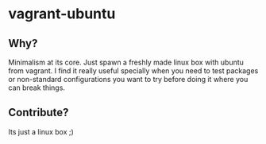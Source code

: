 vagrant-ubuntu
==============

## Why?
Minimalism at its core. Just spawn a freshly made linux box with ubuntu from vagrant. I find it really useful specially when you need to test packages or non-standard configurations you want to try before doing it where you can break things.

## Contribute?
Its just a linux box ;)


